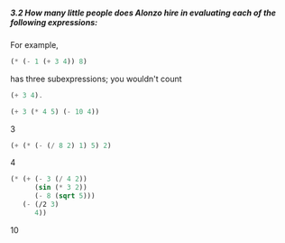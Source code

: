##### 3.2  How many little people does Alonzo hire in evaluating each of the following expressions:
For example,

```Scheme
(* (- 1 (+ 3 4)) 8)
```
has three subexpressions; you wouldn't count
```Scheme
(+ 3 4).
```

```Scheme
(+ 3 (* 4 5) (- 10 4))
```

3

```Scheme
(+ (* (- (/ 8 2) 1) 5) 2)
```
4

```Scheme
(* (+ (- 3 (/ 4 2))
      (sin (* 3 2))
      (- 8 (sqrt 5)))
   (- (/2 3)
      4))
```

10
